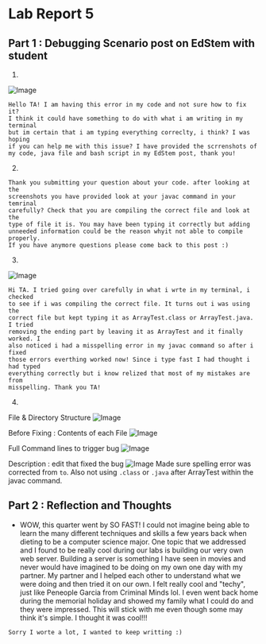 # Lab Report 5

## Part 1 : Debugging Scenario post on EdStem with student

1.
![Image](.png) 
```
Hello TA! I am having this error in my code and not sure how to fix it? 
I think it could have something to do with what i am writing in my terminal
but im certain that i am typing everything correclty, i think? I was hoping
if you can help me with this issue? I have provided the scrrenshots of 
my code, java file and bash script in my EdStem post, thank you!
```

2.
```
Thank you submitting your question about your code. after looking at the 
screenshots you have provided look at your javac command in your temrinal
carefully? Check that you are compiling the correct file and look at the
type of file it is. You may have been typing it correctly but adding 
unneeded information could be the reason whyit not able to compile properly. 
If you have anymore questions please come back to this post :)
```

3.
![Image](.png) 
```
Hi TA. I tried going over carefully in what i wrte in my terminal, i checked
to see if i was compiling the correct file. It turns out i was using the 
correct file but kept typing it as ArrayTest.class or ArrayTest.java. I tried
removing the ending part by leaving it as ArrayTest and it finally worked. I 
also noticed i had a misspelling error in my javac command so after i fixed 
those errors everthing worked now! Since i type fast I had thought i had typed
everything correctly but i know relized that most of my mistakes are from 
misspelling. Thank you TA!
```

4.
File & Directory Structure
    ![Image](.png)
    
Before Fixing : Contents of each File 
    ![Image](.png)
    
Full Command lines to trigger bug
    ![Image](.png)
    
Description : edit that fixed the bug
    ![Image](.png)
    Made sure spelling error was corrected from `` to ``. Also not using `.class` or `.java` after ArrayTest within the javac command.
    

## Part 2 : Reflection and Thoughts

* WOW, this quarter went by SO FAST! I could not imagine being able to learn the many different techniques and skills a few years back when dieting to be a computer science major. One topic that we addressed and I found to be really cool during our labs is building our very own web server. Building a server is something I have seen in movies and never would have imagined to be doing on my own one day with my partner. My partner and I helped each other to understand what we were doing and then tried it on our own. I felt really cool and "techy", just like Peneople Garcia from Criminal Minds lol. I even went back home during the memorial holiday and showed my family what I could do and they were impressed. This will stick with me even though some may think it's simple. I thought it was cool!!!

`Sorry I worte a lot, I wanted to keep writting :)`
